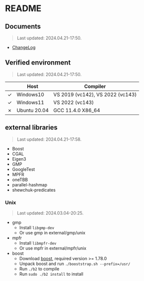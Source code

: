 # README

## Documents

> Last updated: 2024.04.21-17:50.

* [ChangeLog](./doc/Version/ChangeLog.md)

## Verified environment

> Last updated: 2024.04.21-17:50.

|        | Host         | Compiler                         |
|--------| ------------ | -------------------------------- |
|&check; | Windows10    | VS 2019 (vc142), VS 2022 (vc143) |
|&check; | Windows11    | VS 2022 (vc143)                  |
|&cross; | Ubuntu 20.04 | GCC 11.4.0 X86_64                |

## external libraries

> Last updated: 2024.04.21-17:58.

* Boost
* CGAL
* Eigen3
* GMP
* GoogleTest
* MPFR
* oneTBB
* parallel-hashmap
* shewchuk-predicates

### Unix

> Last updated: 2024.03.04-20:25.

* gmp
  * Install `libgmp-dev`
  * Or use gmp in external/gmp/unix
* mpfr
  * Install `libmpfr-dev`
  * Or use mpfr in external/mpfr/unix
* boost
  * Download [boost](https://www.boost.org/users/download/), required version >= 1.78.0
  * Unpack boost and run `./booststrap.sh --prefix=/usr/`
  * Run `./b2` to compile
  * Run `sudo ./b2 install` to install
